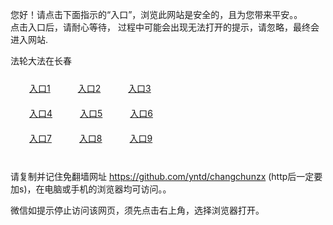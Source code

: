 您好！请点击下面指示的“入口”，浏览此网站是安全的，且为您带来平安。。 <br/>
点击入口后，请耐心等待， 过程中可能会出现无法打开的提示，请忽略，最终会进入网站. </br>

法轮大法在长春<br/>
<div style="padding:10px"><a style="margin:20px" target="_blank" href="https://d110mnr552g956.cloudfront.net/2Qpsp?moxfmy" id="ccLink1" rel="nofollow">入口1</a> <a target="_blank" style="margin:20px" href="https://d39jpoxj6ufral.cloudfront.net/2Qpsp?xgckmvh" id="ccLink2" rel="nofollow">入口2</a> <a style="margin:20px" target="_blank" href="https://d2u34cpx6iwpht.cloudfront.net/2Qpsp?slxbx" id="ccLink3" rel="nofollow">入口3</a></div>

<div style="padding:10px" ><a style="margin:20px" target="_blank" href="https://d110mnr552g956.cloudfront.net/2Qpsp?moxfmy" id="ccLink4" rel="nofollow">入口4</a> <a style="margin:20px" href="https://d39jpoxj6ufral.cloudfront.net/2Qpsp?xgckmvh" target="_blank" id="ccLink5" rel="nofollow">入口5</a> <a style="margin:20px" href="https://d2u34cpx6iwpht.cloudfront.net/2Qpsp?slxbx" target="_blank" id="ccLink6" rel="nofollow">入口6</a></div>

<div style="padding:10px"><a style="margin:20px" target="_blank" href="https://d110mnr552g956.cloudfront.net/2Qpsp?moxfmy" id="ccLink7" rel="nofollow">入口7</a> <a style="margin:20px" href="https://d39jpoxj6ufral.cloudfront.net/2Qpsp?xgckmvh" target="_blank" id="ccLink8" rel="nofollow">入口8</a> <a style="margin:20px" target="_blank" href="https://d2u34cpx6iwpht.cloudfront.net/2Qpsp?slxbx" id="ccLink9" rel="nofollow">入口9</a></div>

<br/>



请复制并记住免翻墙网址 https://github.com/yntd/changchunzx (http后一定要加s)，在电脑或手机的浏览器均可访问。。<br/>

微信如提示停止访问该网页，须先点击右上角，选择浏览器打开。
